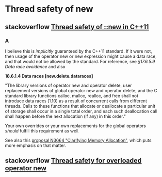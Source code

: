 # Thread safety of new



## stackoverflow [Thread safety of ::new in C++11](https://stackoverflow.com/questions/26375732/thread-safety-of-new-in-c11)



### [A](https://stackoverflow.com/a/26378187)

I believe this is *implicitly* guaranteed by the C++11 standard. If it were not, then usage of the operator new or new expression might cause a data race, and that would not be allowed by the standard. For reference, see *§17.6.5.9 Data race avoidance* and also

**18.6.1.4 Data races [new.delete.dataraces]**

"The library versions of operator new and operator delete, user replacement versions of global operator new and operator delete, and the C standard library functions calloc, malloc, realloc, and free shall not introduce data races (1.10) as a result of concurrent calls from different threads. Calls to these functions that allocate or deallocate a particular unit of storage shall occur in a single total order, and each such deallocation call shall happen before the next allocation (if any) in this order."

Your own overrides or your own replacements for the global operators *should* fulfill this requirement as well.

See also this [proposal N3664 "Clarifying Memory Allocation"](http://www.open-std.org/jtc1/sc22/wg21/docs/papers/2013/n3664.html), which puts more emphasis on that matter.



## stackoverflow [Thread safety for overloaded operator new](https://stackoverflow.com/questions/7739144/thread-safety-for-overloaded-operator-new)